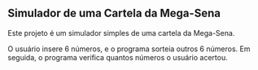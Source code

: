 ## Simulador de uma Cartela da Mega-Sena
Este projeto é um simulador simples de uma cartela da Mega-Sena.  

O usuário insere 6 números, e o programa sorteia outros 6 números. Em seguida, o programa verifica quantos números o usuário acertou.

